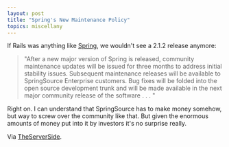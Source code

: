 ```yaml
---
layout: post
title: "Spring's New Maintenance Policy"
topics: miscellany
---
```

If Rails was anything like [Spring](http://www.springsource.com/node/558), we wouldn't see a 2.1.2 release anymore:

> "After a new major version of Spring is released, community maintenance updates will be issued for three months to address initial stability issues. Subsequent maintenance releases will be available to SpringSource Enterprise customers. Bug fixes will be folded into the open source development trunk and will be made available in the next major community release of the software . . . "

Right on. I can understand that SpringSource has to make money somehow, but way to screw over the community like that. But given the enormous amounts of money put into it by investors it's no surprise really.

Via [TheServerSide](http://www.theserverside.com/news/thread.tss?thread_id=50727).